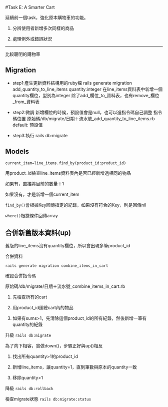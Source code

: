 #Task E: A Smarter Cart

延續前一個task，強化原本購物車的功能。

1. 分辨使用者新增多次同樣的商品

2. 處理例外或錯誤狀況

---
比較聰明的購物車
## Migration
* step1:產生更新資料結構用的ruby檔
rails generate migration add_quantity_to_line_items quantity:integer
在line_items資料表中新增一個quantity欄位，型別為integer
除了add_欄位_to_資料表，也有remove_欄位_from_資料表

* step2:微調
新增欄位的時候，預設值會是null，也可以進指令碼自己調整
指令碼位置
原始碼/db/migrate/日期＋流水號_add_quantity_to_line_items.rb
default: 預設值

* step3:執行
rails db:migrate

## Models
<code>current_item=line_items.find_by(product_id:product_id)</code>

用product_id檢查line_items資料表內是否已經新增過相同的物品

如果有，直接將目前的數量＋1

如果沒有，才是新增一個current_item

<code>find_by()</code>會根據Key回傳指定的紀錄，如果沒有符合的Key，則是回傳nil

<code>where()</code>根據條件回傳array

## 合併新舊版本資料(up)
舊版的line_items沒有quantity欄位，所以會出現多筆product_id

合併資料

<code>rails generate migration combine_items_in_cart</code>

確認合併指令碼

原始碼/db/migrate/日期＋流水號_combine_items_in_cart.rb

1. 先檢查所有的cart

2. 用product_id匯總cart內的物品

3. 如果有sums>1，先清除這個product_id的所有紀錄，然後新增一筆有quantity的紀錄

升級
<code>rails db:migrate</code>

為了向下相容，實做down()，步驟正好與up()相反

1. 找出所有quantity>1的product_id

2. 新增line_items，讓quantity=1，直到筆數與原本的quantity一致

3. 移除quantity>1

降級
<code>rails db:rollback</code>

檢查migrate狀態
<code>rails db:migrate:status</code>

